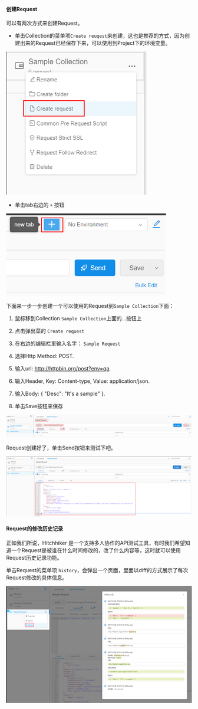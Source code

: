 #### 创建Request

可以有两次方式来创建Request。

* 单击Collection的菜单项`Create reuqest`来创建，这也是推荐的方式，因为创建出来的Request已经保存下来，可以使用到Project下的环境变量。

![](https://raw.githubusercontent.com/brookshi/images/master/Hitchhiker/simple_tutorial/request_create_1.png)

* 单击tab右边的 `+` 按钮

![](https://raw.githubusercontent.com/brookshi/images/master/Hitchhiker/simple_tutorial/request_create_2.png)

下面来一步一步创建一个可以使用的Request到`Sample Collection`下面：

1. 鼠标移到Collection `Sample Collection`上面的...按钮上

2. 点击弹出菜的 `Create request` 

3. 在右边的编辑栏里输入名字： `Sample Request`

4. 选择Http Method: POST.

5. 输入url: http://httpbin.org/post?env=qa.

6. 输入Header, Key: Content-type, Value: application/json.

7. 输入Body: { "Desc": "It's a sample" }.

8. 单击Save按钮来保存

![](https://raw.githubusercontent.com/brookshi/images/master/Hitchhiker/simple_tutorial/request_create_3.png)

Request创建好了，单击Send按钮来测试下吧。

![](https://raw.githubusercontent.com/brookshi/images/master/Hitchhiker/simple_tutorial/request_res.png)

#### Request的修改历史记录

正如我们所说，Hitchhiker 是一个支持多人协作的API测试工具，有时我们希望知道一个Request是被谁在什么时间修改的，改了什么内容等，这时就可以使用Request历史记录功能。 

单击Request的菜单项 `history`，会弹出一个页面，里面以diff的方式展示了每次Request修改的具体信息。

![](https://raw.githubusercontent.com/brookshi/images/master/Hitchhiker/simple_tutorial/request_history.png)
